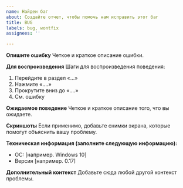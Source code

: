 ```yaml
---
name: Найден баг
about: Создайте отчет, чтобы помочь нам исправить этот баг
title: BUG
labels: bug, wontfix
assignees: ''

---
```


**Опишите ошибку**
Четкое и краткое описание ошибки.

**Для воспроизведения**
Шаги для воспроизведения поведения:
1. Перейдите в раздел «...»
2. Нажмите «....»
3. Прокрутите вниз до «....»
4. См. ошибку

**Ожидаемое поведение**
Четкое и краткое описание того, что вы ожидаете.

**Скриншоты**
Если применимо, добавьте снимки экрана, которые помогут объяснить вашу проблему.

**Техническая информация (заполните следующую информацию):**
  - ОС: [например. Windows 10]
  - Версия [например. 0.17]

**Дополнительный контекст**
Добавьте сюда любой другой контекст проблемы.
